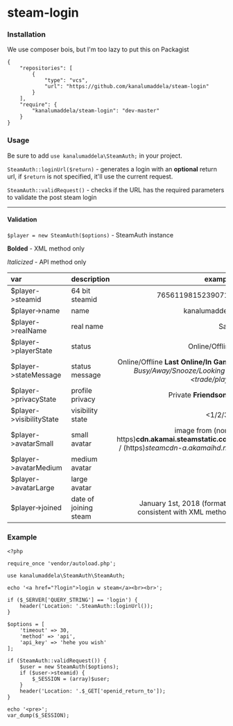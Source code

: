 # steam-login

### Installation
We use composer bois, but I'm too lazy to put this on Packagist
```
{
    "repositories": [
        {
            "type": "vcs",
            "url": "https://github.com/kanalumaddela/steam-login"
        }
    ],
    "require": {
        "kanalumaddela/steam-login": "dev-master"
    }
}
```

### Usage
Be sure to add `use kanalumaddela\SteamAuth;` in your project.

`SteamAuth::loginUrl($return)` - generates a login with an **optional** return url, if `$return` is not specified, it'll use the current request.

`SteamAuth::validRequest()` - checks if the URL has the required parameters to validate the post steam login

---

#### Validation

`$player = new SteamAuth($options)` - SteamAuth instance

**Bolded** - XML method only

*Italicized* - API method only

| var | description | example |
| :------- | :--- | ---: |
| $player->steamid | 64 bit steamid | 76561198152390718 |
| $player->name | name | kanalumaddela |
| $player->realName | real name | Sam |
| $player->playerState | status | Online/Offline |
| $player->stateMessage | status message | Online/Offline **Last Online/In Game <game>** *Busy/Away/Snooze/Looking to <trade/play>* |
| $player->privacyState | profile privacy | Private **Friendsonly** |
| $player->visibilityState | visibility state | <1/2/3> |
| $player->avatarSmall | small avatar | image from (non-https)**cdn.akamai.steamstatic.com** / (https)*steamcdn-a.akamaihd.net*|
| $player->avatarMedium | medium avatar | ^ |
| $player->avatarLarge | large avatar | ^ |
| $player->joined | date of joining steam | January 1st, 2018 (format is consistent with XML method) |

### Example
```
<?php

require_once 'vendor/autoload.php';

use kanalumaddela\SteamAuth\SteamAuth;

echo '<a href="?login">login w steam</a><br><br>';

if ($_SERVER['QUERY_STRING'] == 'login') {
	header('Location: '.SteamAuth::loginUrl());
}

$options = [
	'timeout' => 30,
	'method' => 'api',
	'api_key' => 'hehe you wish'
];

if (SteamAuth::validRequest()) {
	$user = new SteamAuth($options);
	if ($user->steamid) {
		$_SESSION = (array)$user;
	}
	header('Location: '.$_GET['openid_return_to']);
}

echo '<pre>';
var_dump($_SESSION);

```
